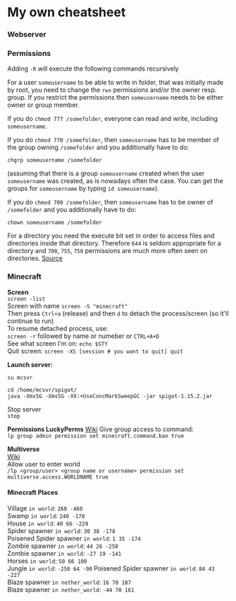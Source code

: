 # My own cheatsheet


### Webserver

### Permissions
Adding `-R` will execute the following commands recursively

For a user `someusername` to be able to write in folder, that was initially made by root, you need to change the `rwx` permissions and/or the owner resp. group. If you restrict the permissions then `someusername` needs to be either owner or group member.

If you do `chmod 777 /somefolder`, everyone can read and write, including `someusername`.

If you do `chmod 770 /somefolder`, then `someusername` has to be member of the group owning `/somefolder` and you additionally have to do:

    chgrp someusername /somefolder
(assuming that there is a group `someusername` created when the user `someusername` was created, as is nowadays often the case. You can get the groups for `someusername` by typing `id someusername`). 

If you do `chmod 700 /somefolder`, then `someusername` has to be owner of `/somefolder` and you additionally have to do:

    chown someusername /somefolder

For a directory you need the execute bit set in order to access files and directories inside that directory. Therefore `644` is seldom appropriate for a directory and `700`, `755`, `750` permissions are much more often seen on directories.
[Source](https://unix.stackexchange.com/a/174793)

### Minecraft


**Screen**  
`screen -list`  
Screen with name `screen -S "minecraft"`  
Then press `Ctrl+a` (release) and then `d` to detach the process/screen (so it'll continue to run)  
To resume detached process, use:  
`screen -r` followed by name or numeber or `CTRL+A+D`  
See what screen I'm on: `echo $STY`  
Quit screen: `screen -XS [session # you want to quit] quit`  
   
**Launch server:**  
``` 
su mcsvr

cd /home/mcsvr/spigot/
java -Xmx5G -Xms5G -XX:+UseConcMarkSweepGC -jar spigot-1.15.2.jar
```  
Stop server     
`stop`

**Permissions LuckyPerms**
[Wiki](https://github.com/lucko/LuckPerms/wiki/Usage)
Give group access to command:  
`lp group admin permission set minecraft.command.ban true`
  
**Multiverse**  
[Wiki](https://github.com/Multiverse/Multiverse-Core/wiki/Permissions)  
Allow user to enter world  
`/lp <group/user> <group name or username> permission set multiverse.access.WORLDNAME true`  

#### Minecraft Places 
Village `in world`:    `260 -460`   
Swamp `in world`: `240 -170`  
House `in world`: `40 66 -229`  
Spider spawner `in world`: `30 38 -178`  
Poisened Spider spawner `in world`: `1 35 -174`  
Zombie spawner `in world`: `44 26 -250`  
Zombie spawner `in world`: `-27 19 -141`  
Horses `in world`: `50 66 100`  
Jungle `in world`: `-250 64 -90`
Poisened Spider spawner `in world`: `84 43 -227`  
Blaze spawner `in nether_world`: `16 70 187`  
Blaze spawner `in nether_world`: `-44 70 161`  
